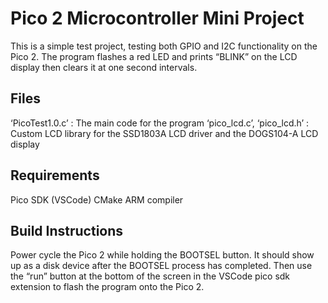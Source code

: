 # Pico 2 Microcontroller Mini Project

This is a simple test project, testing both GPIO and I2C functionality on the Pico 2. The program flashes a red LED and prints “BLINK” on the LCD display then clears it at one second intervals. 

## Files
‘PicoTest1.0.c’ : The main code for the program
‘pico_lcd.c’, ‘pico_lcd.h’ : Custom LCD library for the SSD1803A LCD driver and the DOGS104-A LCD display

## Requirements
Pico SDK (VSCode)
CMake
ARM compiler

## Build Instructions
Power cycle the Pico 2 while holding the BOOTSEL button. It should show up as a disk device after the BOOTSEL process has completed. Then use the “run” button at the bottom of the screen in the VSCode pico sdk extension to flash the program onto the Pico 2. 
 
